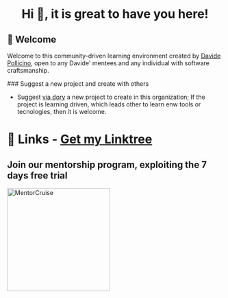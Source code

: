 <h1 align="center"> Hi 👋, it is great to have you here!<br/> </h1> 

## 🚀 Welcome

Welcome to this community-driven learning environment created by [Davide Pollicino](https://www.linkedin.com/in/davidepollicino7/), open to any  Davide' mentees and any individual with software craftsmanship.

### Suggest a new project and create with others
* Suggest [via dory](https://dory.app/events/3rgw7L6XtfBpLw1wR7bi/0e57325c_dp-dojo-project-discussion/) a new project to create in this organization; If the project is learning driven, which leads other to learn enw tools or tecnologies, then it is welcome.

# 🔗 Links  - [Get my Linktree](https://linktr.ee/davidepollicino) #

## Join our mentorship program, exploiting the 7 days free trial
<a href="https://mentorcruise.com/mentor/davidepollicino/"> <img src="https://cdn.mentorcruise.com/img/banner/navy-mentoring-badge.svg" width="240" alt="MentorCruise"> </a>
